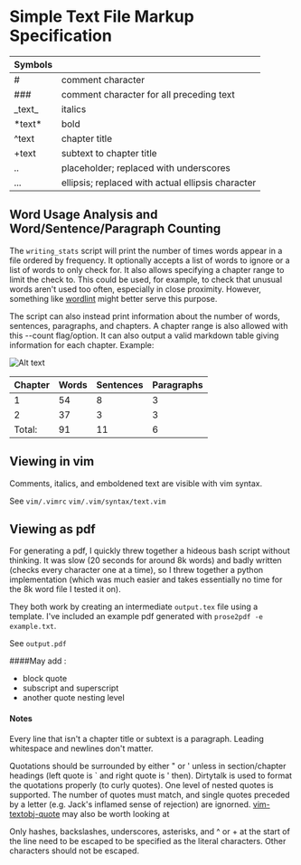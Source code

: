 # Simple Text File Markup Specification

| Symbols   |                                                   |
| --------- | ------------------------------------------------- |
| \#        | comment character                                 |
| \#\#\#    | comment character for all preceding text          |
| \_text\_  | italics                                           |
| \*text\*  | bold                                              |
| ^text     | chapter title                                     |
| +text     | subtext to chapter title                          |
| ..        | placeholder; replaced with underscores            |
| ...       | ellipsis; replaced with actual ellipsis character |

## Word Usage Analysis and Word/Sentence/Paragraph Counting
The `writing_stats` script will print the number of times words appear in a file ordered by frequency. It optionally accepts a list of words to ignore or a list of words to only check for. It also allows specifying a chapter range to limit the check to. This could be used, for example, to check that unusual words aren't used too often, especially in close proximity. However, something like [wordlint](https://github.com/gbgar/Wordlint) might better serve this purpose.

The script can also instead print information about the number of words, sentences, paragraphs, and chapters. A chapter range is also allowed with this --count flag/option. It can also output a valid markdown table giving information for each chapter. Example:

![Alt text](https://raw.github.com/angelic-sedition/dotfiles/master/scripts/bin/writing/writing_stats_table.png "table output")

| Chapter	| Words 	| Sentences	| Paragraphs	|
| ------------- | ------------- | ------------- | ------------- |
|	1	|	54	|	8	|	3	|
|	2	|	37	|	3	|	3	|
| Total:	|	91	|	11	|	6	|

## Viewing in vim
Comments, italics, and emboldened text are visible with vim syntax.

See
`vim/.vimrc`
`vim/.vim/syntax/text.vim`

## Viewing as pdf
For generating a pdf, I quickly threw together a hideous bash script without thinking. It was slow (20 seconds for around 8k words) and badly written (checks every character one at a time), so I threw together a python implementation (which was much easier and takes essentially no time for the 8k word file I tested it on).

They both work by creating an intermediate `output.tex` file using a template. I've included an example pdf generated with `prose2pdf -e example.txt`.

See `output.pdf`

####May add :
- block quote
- subscript and superscript
- another quote nesting level

#### Notes
Every line that isn't a chapter title or subtext is a paragraph. Leading whitespace and newlines don't matter. 

Quotations should be surrounded by either " or ' unless in section/chapter headings (left quote is ` and right quote is ' then). Dirtytalk is used to format the quotations properly (to curly quotes). One level of nested quotes is supported. The number of quotes must match, and single quotes preceded by a letter (e.g. Jack's inflamed sense of rejection) are ignorned. [vim-textobj-quote](https://github.com/reedes/vim-textobj-quote) may also be worth looking at

Only hashes, backslashes, underscores, asterisks, and ^ or + at the start of the line need to be escaped to be specified as the literal characters. Other characters should not be escaped.
